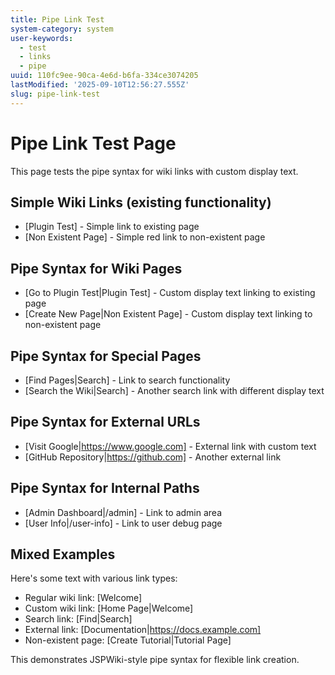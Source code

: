 ```yaml
---
title: Pipe Link Test
system-category: system
user-keywords:
  - test
  - links
  - pipe
uuid: 110fc9ee-90ca-4e6d-b6fa-334ce3074205
lastModified: '2025-09-10T12:56:27.555Z'
slug: pipe-link-test
---
```


# Pipe Link Test Page

This page tests the pipe syntax for wiki links with custom display text.

## Simple Wiki Links (existing functionality)
* [Plugin Test] - Simple link to existing page
* [Non Existent Page] - Simple red link to non-existent page

## Pipe Syntax for Wiki Pages
* [Go to Plugin Test|Plugin Test] - Custom display text linking to existing page
* [Create New Page|Non Existent Page] - Custom display text linking to non-existent page

## Pipe Syntax for Special Pages
* [Find Pages|Search] - Link to search functionality
* [Search the Wiki|Search] - Another search link with different display text

## Pipe Syntax for External URLs
* [Visit Google|https://www.google.com] - External link with custom text
* [GitHub Repository|https://github.com] - Another external link

## Pipe Syntax for Internal Paths
* [Admin Dashboard|/admin] - Link to admin area
* [User Info|/user-info] - Link to user debug page

## Mixed Examples
Here's some text with various link types:
- Regular wiki link: [Welcome]
- Custom wiki link: [Home Page|Welcome] 
- Search link: [Find|Search]
- External link: [Documentation|https://docs.example.com]
- Non-existent page: [Create Tutorial|Tutorial Page]

This demonstrates JSPWiki-style pipe syntax for flexible link creation.
